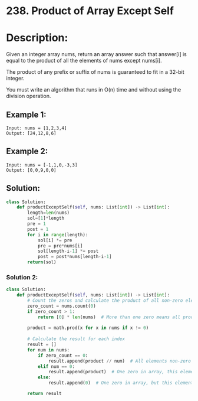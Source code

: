 # 238. Product of Array Except Self

# Description:
Given an integer array nums, return an array answer such that answer[i] is equal to the product of all the elements of nums except nums[i].

The product of any prefix or suffix of nums is guaranteed to fit in a 32-bit integer.

You must write an algorithm that runs in O(n) time and without using the division operation.

## Example 1:

```
Input: nums = [1,2,3,4]
Output: [24,12,8,6]
```

## Example 2:

```
Input: nums = [-1,1,0,-3,3]
Output: [0,0,9,0,0]
```

## Solution:
```py
class Solution:
    def productExceptSelf(self, nums: List[int]) -> List[int]:
        length=len(nums)
        sol=[1]*length
        pre = 1
        post = 1
        for i in range(length):
            sol[i] *= pre
            pre = pre*nums[i]
            sol[length-i-1] *= post
            post = post*nums[length-i-1]
        return(sol)
```

### Solution 2:
```py
class Solution:
    def productExceptSelf(self, nums: List[int]) -> List[int]:
        # Count the zeros and calculate the product of all non-zero elements.
        zero_count = nums.count(0)
        if zero_count > 1:
            return [0] * len(nums)  # More than one zero means all products are zero.
        
        product = math.prod(x for x in nums if x != 0)
        
        # Calculate the result for each index
        result = []
        for num in nums:
            if zero_count == 0:
                result.append(product // num)  # All elements non-zero
            elif num == 0:
                result.append(product)  # One zero in array, this element is the zero
            else:
                result.append(0)  # One zero in array, but this element is not the zero

        return result
```